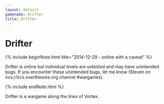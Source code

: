 ```yaml
---
layout: default
gamename: drifter
title: Drifter
---
```


Drifter
=======

{% include beginNote.html title="2014-12-29 - online with a caveat" %}

Drifter is online but individual levels are untested and may have unintended
bugs. If you encounter these unintended bugs, let me know (Steven on
ircs://ircs.overthewire.org channel #wargames).

{% include endNote.html %}

Drifter is a wargame along the lines of Vortex.

